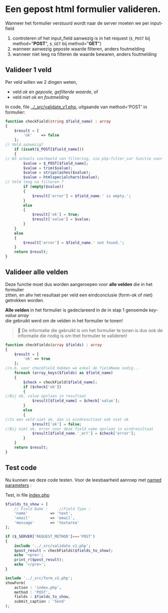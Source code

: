  
# Een gepost html formulier valideren.

Wanneer het formulier verstuurd wordt naar de server moeten we per input-field

1. controleren of het input_field aanwezig is in het request 
	(`$_POST` bij method="**POST**", `$_GET` bij method="**GET**")
2. wanneer aanwezig geposte waarde filteren, anders foutmelding
3. wanneer niet leeg na filteren de waarde bewaren, anders foutmelding

## Valideer 1 veld
Per veld willen we 2 dingen weten, 
- veld *ok* en *geposte, gefilterde waarde*,
of
-  veld *niet ok* en *foutmelding*

In code, file [../_src/validate_v1.php](../_src/validate_v1.php), uitgaande van method='POST' in formulier:
```php
function checkField(string $field_name) : array
{
	$result = [
		'ok' 	=> false
	];
// Veld aanwezig?	
	if (isset($_POST[$field_name]))
	{
// W3 schools voorbeeld van filtering, zie php:filter_var functie voor beter alternatief		
		$value = $_POST[$field_name];
		$value = trim($value); 
		$value = stripslashes($value); 
		$value = htmlspecialchars($value); 
// Veld leeg na filteren ?		
		if (empty($value))
		{
			$result['error'] = $field_name.' is empty.';
		}
		else
		{
			$result['ok'] = true;
			$result['value'] = $value;
		}	
	}
	else
	{
		$result['error'] = $field_name.' not found.';
	}
	return $result;
}
``` 
## Valideer alle velden
Deze functie moet dus worden aangeroepen voor **alle velden** die in het formulier   
zitten, en ahv het resultaat per veld een eindconclusie (form-ok of niet) getrokken worden.

**Alle velden** in het formulier is gedeclareerd in de in stap 1 genoemde *key-value array*   
die gebruikt werd om de velden in het formulier te tonen!

> 📝 De informatie die gebruikt is om het formulier te tonen is dus ook de informatie die nodig is om thet formulier te valideren!
```php
function checkFields(array $fields) : array
{
	$result = [
		'ok' => true
	];	
//n.b. voor checkField hebben we enkel de fieldName nodig...	
	foreach (array_keys($fields) as $field_name)
	{
		$check = checkField($field_name);
		if ($check['ok'])
		{
//Bij ok, value opslaan in resultaat			
			$result[$field_name] = $check['value'];
		}	
		else
		{
//Is een veld niet ok, dan is eindresultaat ook niet ok 			
			$result['ok'] = false;
//Bij niet ok, error voor deze field_name opslaan in eindresultaat			
			$result[$field_name.'_err'] = $check['error'];
		}			
	}
	return $result;
}
``` 
## Test code
Nu kunnen we deze code testen.
Voor de leesbaarheid aanroep met [named parameters](https://stitcher.io/blog/php-8-named-arguments) :

Test, in file [index.php](/essentials/forms/02-Stap/index.php)
```php
$fields_to_show = [
	// Field Name :     //Field Type :
	'name' 			=> 'text',
	'email' 		=> 'email',
	'message' 		=> 'textarea'
];

if ($_SERVER['REQUEST_METHOD']==='POST')
{
	include '../_src/validate_v1.php';
	$post_result = checkFields($fields_to_show);
	echo '<pre>';
	print_r($post_result);
	echo '</pre>';
}		

include '../_src/form_v1.php';
showForm(
	action : 'index.php', 
	method : 'POST', 
	fields : $fields_to_show, 
	submit_caption : 'Send'
);
```

